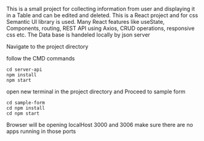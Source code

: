 This is a small project for collecting information from user and displaying it in a Table
and can be edited and deleted. This is a React project and for css Semantic UI library is used. Many React features like useState, Components, routing, REST API using Axios, CRUD operations, responsive css etc. The Data base is handeled locally by json server


Navigate to the project directory 

follow the CMD commands
```
cd server-api
npm install 
npm start

```
open new terminal in the project directory and 
Proceed to sample form 
```
cd sample-form
cd npm install
cd npm start

```
Browser will be opening localHost 3000 and 3006 make sure there are no apps running in those ports
